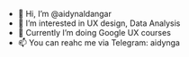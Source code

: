 - 👋 Hi, I’m @aidynaldangar
- 👀 I’m interested in UX design, Data Analysis 
- 🌱 Currently I’m doing Google UX courses
- 📫 You can reahc me via Telegram: aidynga

<!---
aidynaldangar/aidynaldangar is a ✨ special ✨ repository because its `README.md` (this file) appears on your GitHub profile.
You can click the Preview link to take a look at your changes.
--->
